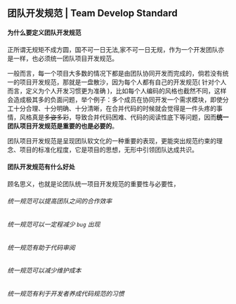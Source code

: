 ## 团队开发规范 | Team Develop Standard

#### 为什么要定义团队开发规范

正所谓无规矩不成方圆，国不可一日无法,家不可一日无规，作为一个开发团队亦是一样，也必须统一团队项目开发规范。

一般而言，每一个项目大多数的情况下都是由团队协同开发而完成的，倘若没有统一的项目开发规范，那就是一盘散沙，因为每个人都有自己的开发规范( 针对个人而言，定义为个人开发习惯更为准确 )，比如每个人编码的风格也截然不同，这样会造成极其多的负面问题，举个例子：多个成员在协同开发一个需求模块，即使分工十分合理、十分明确、十分清晰，在合并代码的时候就会觉得是一件头疼的事情，风格真是~~多姿多彩~~，导致合并代码困难、代码的阅读性底下等问题，因而**统一团队项目开发规范是重要的也是必要的**。

团队项目开发规范是呈现团队软文化的一种重要的表现，更能突出规范约束的理念、项目的标准化程度，它是项目的思想，无形中引领团队达成共识。



#### 团队开发规范有什么好处

顾名思义，也就是论团队统一项目开发规范的重要性与必要性，

###### 统一规范可以提高团队之间的合作效率

###### 统一规范可以一定程减少 `bug` 出现

###### 统一规范有助于代码审阅

###### 统一规范可以减少维护成本

###### 统一规范有利于开发者养成代码规范的习惯



